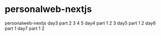 # personalweb-nextjs
personalweb-nextjs
day3 part 2 3 4 5
day4 part 1 2 3
day5 part 1 2
day6 part 1
day7 part 1 2
